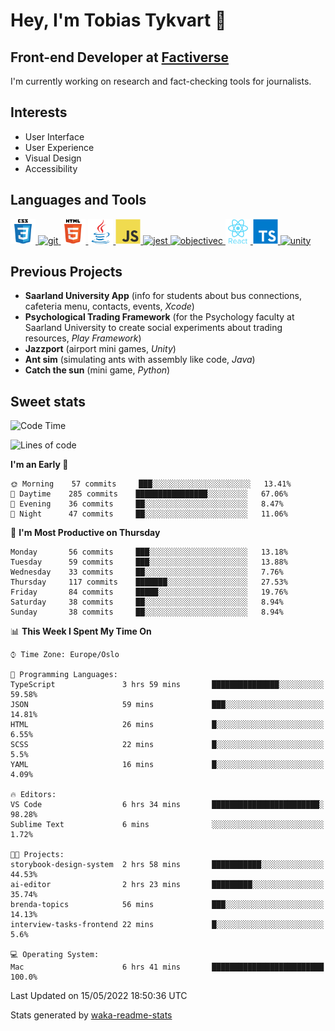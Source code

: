 # Hey, I'm Tobias Tykvart 🦉
## Front-end Developer at [Factiverse](https://www.factiverse.no/)

I'm currently working on research and fact-checking tools for journalists.

## Interests

- User Interface
- User Experience
- Visual Design
- Accessibility

## Languages and Tools
<p align="left"> <a href="https://www.w3schools.com/css/" target="_blank" rel="noreferrer"> <img src="https://raw.githubusercontent.com/devicons/devicon/master/icons/css3/css3-original-wordmark.svg" alt="css3" width="40" height="40"/> </a> <a href="https://git-scm.com/" target="_blank" rel="noreferrer"> <img src="https://www.vectorlogo.zone/logos/git-scm/git-scm-icon.svg" alt="git" width="40" height="40"/> </a> <a href="https://www.w3.org/html/" target="_blank" rel="noreferrer"> <img src="https://raw.githubusercontent.com/devicons/devicon/master/icons/html5/html5-original-wordmark.svg" alt="html5" width="40" height="40"/> </a> <a href="https://www.java.com" target="_blank" rel="noreferrer"> <img src="https://raw.githubusercontent.com/devicons/devicon/master/icons/java/java-original.svg" alt="java" width="40" height="40"/> </a> <a href="https://developer.mozilla.org/en-US/docs/Web/JavaScript" target="_blank" rel="noreferrer"> <img src="https://raw.githubusercontent.com/devicons/devicon/master/icons/javascript/javascript-original.svg" alt="javascript" width="40" height="40"/> </a> <a href="https://jestjs.io" target="_blank" rel="noreferrer"> <img src="https://www.vectorlogo.zone/logos/jestjsio/jestjsio-icon.svg" alt="jest" width="40" height="40"/> </a> <a href="https://developer.apple.com/library/archive/documentation/Cocoa/Conceptual/ProgrammingWithObjectiveC/Introduction/Introduction.html" target="_blank" rel="noreferrer"> <img src="https://www.vectorlogo.zone/logos/apple_objectivec/apple_objectivec-icon.svg" alt="objectivec" width="40" height="40"/> </a> <a href="https://reactjs.org/" target="_blank" rel="noreferrer"> <img src="https://raw.githubusercontent.com/devicons/devicon/master/icons/react/react-original-wordmark.svg" alt="react" width="40" height="40"/> </a> <a href="https://www.typescriptlang.org/" target="_blank" rel="noreferrer"> <img src="https://raw.githubusercontent.com/devicons/devicon/master/icons/typescript/typescript-original.svg" alt="typescript" width="40" height="40"/> </a> <a href="https://unity.com/" target="_blank" rel="noreferrer"> <img src="https://www.vectorlogo.zone/logos/unity3d/unity3d-icon.svg" alt="unity" width="40" height="40"/> </a> </p>

## Previous Projects

- **Saarland University App** (info for students about bus connections, cafeteria menu, contacts, events, *Xcode*)
- **Psychological Trading Framework** (for the Psychology faculty at Saarland University to create social experiments about trading resources, *Play Framework*)
- **Jazzport** (airport mini games, *Unity*)
- **Ant sim** (simulating ants with assembly like code, *Java*)
- **Catch the sun** (mini game, *Python*)

## Sweet stats

<!--START_SECTION:waka-->
![Code Time](http://img.shields.io/badge/Code%20Time-24%20hrs%205%20mins-blue)

![Lines of code](https://img.shields.io/badge/From%20Hello%20World%20I%27ve%20Written-88%20Thousand%20lines%20of%20code-blue)

**I'm an Early 🐤** 

```text
🌞 Morning    57 commits     ███░░░░░░░░░░░░░░░░░░░░░░   13.41% 
🌆 Daytime    285 commits    ████████████████░░░░░░░░░   67.06% 
🌃 Evening    36 commits     ██░░░░░░░░░░░░░░░░░░░░░░░   8.47% 
🌙 Night      47 commits     ██░░░░░░░░░░░░░░░░░░░░░░░   11.06%

```
📅 **I'm Most Productive on Thursday** 

```text
Monday       56 commits     ███░░░░░░░░░░░░░░░░░░░░░░   13.18% 
Tuesday      59 commits     ███░░░░░░░░░░░░░░░░░░░░░░   13.88% 
Wednesday    33 commits     ██░░░░░░░░░░░░░░░░░░░░░░░   7.76% 
Thursday     117 commits    ███████░░░░░░░░░░░░░░░░░░   27.53% 
Friday       84 commits     █████░░░░░░░░░░░░░░░░░░░░   19.76% 
Saturday     38 commits     ██░░░░░░░░░░░░░░░░░░░░░░░   8.94% 
Sunday       38 commits     ██░░░░░░░░░░░░░░░░░░░░░░░   8.94%

```


📊 **This Week I Spent My Time On** 

```text
⌚︎ Time Zone: Europe/Oslo

💬 Programming Languages: 
TypeScript               3 hrs 59 mins       ███████████████░░░░░░░░░░   59.58% 
JSON                     59 mins             ███░░░░░░░░░░░░░░░░░░░░░░   14.81% 
HTML                     26 mins             █░░░░░░░░░░░░░░░░░░░░░░░░   6.55% 
SCSS                     22 mins             █░░░░░░░░░░░░░░░░░░░░░░░░   5.5% 
YAML                     16 mins             █░░░░░░░░░░░░░░░░░░░░░░░░   4.09%

🔥 Editors: 
VS Code                  6 hrs 34 mins       ████████████████████████░   98.28% 
Sublime Text             6 mins              ░░░░░░░░░░░░░░░░░░░░░░░░░   1.72%

🐱‍💻 Projects: 
storybook-design-system  2 hrs 58 mins       ███████████░░░░░░░░░░░░░░   44.53% 
ai-editor                2 hrs 23 mins       █████████░░░░░░░░░░░░░░░░   35.74% 
brenda-topics            56 mins             ███░░░░░░░░░░░░░░░░░░░░░░   14.13% 
interview-tasks-frontend 22 mins             █░░░░░░░░░░░░░░░░░░░░░░░░   5.6%

💻 Operating System: 
Mac                      6 hrs 41 mins       █████████████████████████   100.0%

```


 Last Updated on 15/05/2022 18:50:36 UTC
<!--END_SECTION:waka-->
Stats generated by [waka-readme-stats](https://github.com/anmol098/waka-readme-stats)
